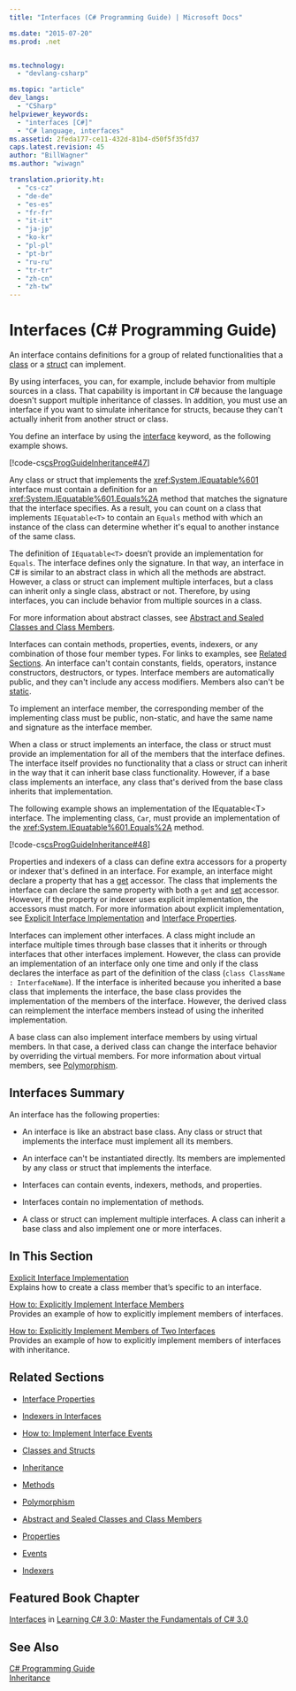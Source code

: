 ```yaml
---
title: "Interfaces (C# Programming Guide) | Microsoft Docs"

ms.date: "2015-07-20"
ms.prod: .net


ms.technology: 
  - "devlang-csharp"

ms.topic: "article"
dev_langs: 
  - "CSharp"
helpviewer_keywords: 
  - "interfaces [C#]"
  - "C# language, interfaces"
ms.assetid: 2feda177-ce11-432d-81b4-d50f5f35fd37
caps.latest.revision: 45
author: "BillWagner"
ms.author: "wiwagn"

translation.priority.ht: 
  - "cs-cz"
  - "de-de"
  - "es-es"
  - "fr-fr"
  - "it-it"
  - "ja-jp"
  - "ko-kr"
  - "pl-pl"
  - "pt-br"
  - "ru-ru"
  - "tr-tr"
  - "zh-cn"
  - "zh-tw"
---
```

# Interfaces (C# Programming Guide)
An interface contains definitions for a group of related functionalities that a [class](../../../csharp/language-reference/keywords/class.md) or a [struct](../../../csharp/language-reference/keywords/struct.md) can implement.  
  
 By using interfaces, you can, for example, include behavior from multiple sources in a class. That capability is important in C# because the language doesn't support multiple inheritance of classes. In addition, you must use an interface if you want to simulate inheritance for structs, because they can't actually inherit from another struct or class.  
  
 You define an interface by using the [interface](../../../csharp/language-reference/keywords/interface.md) keyword, as the following example shows.  
  
 [!code-cs[csProgGuideInheritance#47](../../../csharp/programming-guide/classes-and-structs/codesnippet/CSharp/interfaces_1.cs)]  
  
 Any class or struct that implements the <xref:System.IEquatable%601> interface must contain a definition for an <xref:System.IEquatable%601.Equals%2A> method that matches the signature that the interface specifies. As a result, you can count on a class that implements `IEquatable<T>` to contain an `Equals` method with which an instance of the class can determine whether it's equal to another instance of the same class.  
  
 The definition of `IEquatable<T>` doesn’t provide an implementation for `Equals`. The interface defines only the signature. In that way, an interface in C# is similar to an abstract class in which all the methods are abstract. However, a class or struct can implement multiple interfaces, but a class can inherit only a single class, abstract or not. Therefore, by using interfaces, you can include behavior from multiple sources in a class.  
  
 For more information about abstract classes, see [Abstract and Sealed Classes and Class Members](../../../csharp/programming-guide/classes-and-structs/abstract-and-sealed-classes-and-class-members.md).  
  
 Interfaces can contain methods, properties, events, indexers, or any combination of those four member types. For links to examples, see [Related Sections](../../../csharp/programming-guide/interfaces/index.md#BKMK_RelatedSections). An interface can't contain constants, fields, operators, instance constructors, destructors, or types. Interface members are automatically public, and they can't include any access modifiers. Members also can't be [static](../../../csharp/language-reference/keywords/static.md).  
  
 To implement an interface member, the corresponding member of the implementing class must be public, non-static, and have the same name and signature as the interface member.  
  
 When a class or struct implements an interface, the class or struct must provide an implementation for all of the members that the interface defines. The interface itself provides no functionality that a class or struct can inherit in the way that it can inherit base class functionality. However, if a base class implements an interface, any class that's derived from the base class inherits that implementation.  
  
 The following example shows an implementation of the IEquatable<T\> interface. The implementing class, `Car`, must provide an implementation of the <xref:System.IEquatable%601.Equals%2A> method.  
  
 [!code-cs[csProgGuideInheritance#48](../../../csharp/programming-guide/classes-and-structs/codesnippet/CSharp/interfaces_2.cs)]  
  
 Properties and indexers of a class can define extra accessors for a property or indexer that's defined in an interface. For example, an interface might declare a property that has a [get](../../../csharp/language-reference/keywords/get.md) accessor. The class that implements the interface can declare the same property with both a `get` and [set](../../../csharp/language-reference/keywords/set.md) accessor. However, if the property or indexer uses explicit implementation, the accessors must match. For more information about explicit implementation, see [Explicit Interface Implementation](../../../csharp/programming-guide/interfaces/explicit-interface-implementation.md) and [Interface Properties](../../../csharp/programming-guide/classes-and-structs/interface-properties.md).  
  
 Interfaces can implement other interfaces. A class might include an interface multiple times through base classes that it inherits or through interfaces that other interfaces implement. However, the class can provide an implementation of an interface only one time and only if the class declares the interface as part of the definition of the class (`class ClassName : InterfaceName`). If the interface is inherited because you inherited a base class that implements the interface, the base class provides the implementation of the members of the interface. However, the derived class can reimplement the interface members instead of using the inherited implementation.  
  
 A base class can also implement interface members by using virtual members. In that case, a derived class can change the interface behavior by overriding the virtual members. For more information about virtual members, see [Polymorphism](../../../csharp/programming-guide/classes-and-structs/polymorphism.md).  
  
## Interfaces Summary  
 An interface has the following properties:  
  
-   An interface is like an abstract base class. Any class or struct that implements the interface must implement all its members.  
  
-   An interface can't be instantiated directly. Its members are implemented by any class or struct that implements the interface.  
  
-   Interfaces can contain events, indexers, methods, and properties.  
  
-   Interfaces contain no implementation of methods.  
  
-   A class or struct can implement multiple interfaces. A class can inherit a base class and also implement one or more interfaces.  
  
## In This Section  
 [Explicit Interface Implementation](../../../csharp/programming-guide/interfaces/explicit-interface-implementation.md)  
 Explains how to create a class member that’s specific to an interface.  
  
 [How to: Explicitly Implement Interface Members](../../../csharp/programming-guide/interfaces/how-to-explicitly-implement-interface-members.md)  
 Provides an example of how to explicitly implement members of interfaces.  
  
 [How to: Explicitly Implement Members of Two Interfaces](../../../csharp/programming-guide/interfaces/how-to-explicitly-implement-members-of-two-interfaces.md)  
 Provides an example of how to explicitly implement members of interfaces with inheritance.  
  
##  <a name="BKMK_RelatedSections"></a> Related Sections  
  
-   [Interface Properties](../../../csharp/programming-guide/classes-and-structs/interface-properties.md)  
  
-   [Indexers in Interfaces](../../../csharp/programming-guide/indexers/indexers-in-interfaces.md)  
  
-   [How to:  Implement Interface Events](../../../csharp/programming-guide/events/how-to-implement-interface-events.md)  
  
-   [Classes and Structs](../../../csharp/programming-guide/classes-and-structs/index.md)  
  
-   [Inheritance](../../../csharp/programming-guide/classes-and-structs/inheritance.md)  
  
-   [Methods](../../../csharp/programming-guide/classes-and-structs/methods.md)  
  
-   [Polymorphism](../../../csharp/programming-guide/classes-and-structs/polymorphism.md)  
  
-   [Abstract and Sealed Classes and Class Members](../../../csharp/programming-guide/classes-and-structs/abstract-and-sealed-classes-and-class-members.md)  
  
-   [Properties](../../../csharp/programming-guide/classes-and-structs/properties.md)  
  
-   [Events](../../../csharp/programming-guide/events/index.md)  
  
-   [Indexers](../../../csharp/programming-guide/indexers/index.md)  
  
## Featured Book Chapter  
 [Interfaces](http://msdn.microsoft.com/library/orm-9780596521066-01-13.aspx) in [Learning C# 3.0: Master the Fundamentals of C# 3.0](http://msdn.microsoft.com/library/orm-9780596521066-01.aspx)  
  
## See Also  
 [C# Programming Guide](../../../csharp/programming-guide/index.md)   
 [Inheritance](../../../csharp/programming-guide/classes-and-structs/inheritance.md)
